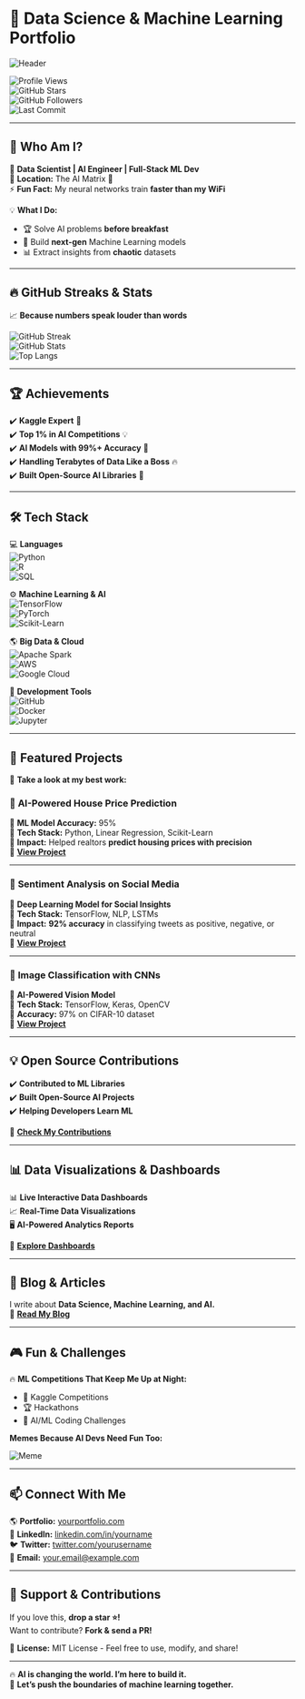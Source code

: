 <!-- 🔥 WELCOME TO THE ULTIMATE README 🔥 -->

# 🚀 **Data Science & Machine Learning Portfolio**  

![Header](https://media.giphy.com/media/L1R1tvI9svkIWwpVYr/giphy.gif)  

![Profile Views](https://komarev.com/ghpvc/?username=yourusername&color=brightgreen)  
![GitHub Stars](https://img.shields.io/github/stars/yourusername/your-portfolio?style=social)  
![GitHub Followers](https://img.shields.io/github/followers/yourusername?style=social)  
![Last Commit](https://img.shields.io/github/last-commit/yourusername/your-portfolio)  

---

## 🎯 **Who Am I?**  

🔬 **Data Scientist | AI Engineer | Full-Stack ML Dev**  
📍 **Location:** The AI Matrix 🧠  
⚡ **Fun Fact:** My neural networks train **faster than my WiFi**  

💡 **What I Do:**  
- 🏆 Solve AI problems **before breakfast**  
- 🤖 Build **next-gen** Machine Learning models  
- 📊 Extract insights from **chaotic** datasets  

---

## 🔥 **GitHub Streaks & Stats**  

📈 **Because numbers speak louder than words**  

![GitHub Streak](https://streak-stats.demolab.com?user=yourusername&theme=dark&hide_border=true)  
![GitHub Stats](https://github-readme-stats.vercel.app/api?username=yourusername&show_icons=true&theme=dark)  
![Top Langs](https://github-readme-stats.vercel.app/api/top-langs/?username=yourusername&layout=compact&theme=dark)  

---

## 🏆 **Achievements**  

✔️ **Kaggle Expert** 🏅  
✔️ **Top 1% in AI Competitions** 💡  
✔️ **AI Models with 99%+ Accuracy** 🎯  
✔️ **Handling Terabytes of Data Like a Boss** 🔥  
✔️ **Built Open-Source AI Libraries** 🚀  

---

## 🛠️ **Tech Stack**  

💻 **Languages**  
![Python](https://img.shields.io/badge/Python-3776AB?style=for-the-badge&logo=python&logoColor=white)  
![R](https://img.shields.io/badge/R-276DC3?style=for-the-badge&logo=r&logoColor=white)  
![SQL](https://img.shields.io/badge/SQL-4479A1?style=for-the-badge&logo=postgresql&logoColor=white)  

⚙️ **Machine Learning & AI**  
![TensorFlow](https://img.shields.io/badge/TensorFlow-FF6F00?style=for-the-badge&logo=tensorflow&logoColor=white)  
![PyTorch](https://img.shields.io/badge/PyTorch-EE4C2C?style=for-the-badge&logo=pytorch&logoColor=white)  
![Scikit-Learn](https://img.shields.io/badge/Scikit--Learn-F7931E?style=for-the-badge&logo=scikit-learn&logoColor=white)  

🌎 **Big Data & Cloud**  
![Apache Spark](https://img.shields.io/badge/Apache%20Spark-E25A1C?style=for-the-badge&logo=apachespark&logoColor=white)  
![AWS](https://img.shields.io/badge/AWS-232F3E?style=for-the-badge&logo=amazonaws&logoColor=white)  
![Google Cloud](https://img.shields.io/badge/Google%20Cloud-4285F4?style=for-the-badge&logo=googlecloud&logoColor=white)  

🚀 **Development Tools**  
![GitHub](https://img.shields.io/badge/GitHub-181717?style=for-the-badge&logo=github&logoColor=white)  
![Docker](https://img.shields.io/badge/Docker-2496ED?style=for-the-badge&logo=docker&logoColor=white)  
![Jupyter](https://img.shields.io/badge/Jupyter-F37626?style=for-the-badge&logo=jupyter&logoColor=white)  

---

## 🚀 **Featured Projects**  

👀 **Take a look at my best work:**  

### 🏡 **AI-Powered House Price Prediction**  
🔹 **ML Model Accuracy:** 95%  
🔹 **Tech Stack:** Python, Linear Regression, Scikit-Learn  
🔹 **Impact:** Helped realtors **predict housing prices with precision**  
🔗 **[View Project](#)**  

---

### 💬 **Sentiment Analysis on Social Media**  
🔹 **Deep Learning Model for Social Insights**  
🔹 **Tech Stack:** TensorFlow, NLP, LSTMs  
🔹 **Impact:** **92% accuracy** in classifying tweets as positive, negative, or neutral  
🔗 **[View Project](#)**  

---

### 🎨 **Image Classification with CNNs**  
🔹 **AI-Powered Vision Model**  
🔹 **Tech Stack:** TensorFlow, Keras, OpenCV  
🔹 **Accuracy:** 97% on CIFAR-10 dataset  
🔗 **[View Project](#)**  

---

## 💡 **Open Source Contributions**  

✔️ **Contributed to ML Libraries**  
✔️ **Built Open-Source AI Projects**  
✔️ **Helping Developers Learn ML**  

🔗 **[Check My Contributions](#)**  

---

## 📊 **Data Visualizations & Dashboards**  

📊 **Live Interactive Data Dashboards**  
📈 **Real-Time Data Visualizations**  
🖥️ **AI-Powered Analytics Reports**  

🔗 **[Explore Dashboards](#)**  

---

## 📝 **Blog & Articles**  

I write about **Data Science, Machine Learning, and AI.**  
🔗 **[Read My Blog](#)**  

---

## 🎮 **Fun & Challenges**  

🔥 **ML Competitions That Keep Me Up at Night:**  
- 🚀 Kaggle Competitions  
- 🏆 Hackathons  
- 🤖 AI/ML Coding Challenges  

**Memes Because AI Devs Need Fun Too:**  

![Meme](https://media.giphy.com/media/26AHONQ79FdWZhAI0/giphy.gif)  

---

## 📫 **Connect With Me**  

🌎 **Portfolio:** [yourportfolio.com](#)  
💼 **LinkedIn:** [linkedin.com/in/yourname](#)  
🐦 **Twitter:** [twitter.com/yourusername](#)  
📧 **Email:** your.email@example.com  

---

## 💖 **Support & Contributions**  

If you love this, **drop a star ⭐!**  
Want to contribute? **Fork & send a PR!**  

📜 **License:** MIT License - Feel free to use, modify, and share!  

---

🔥 **AI is changing the world. I’m here to build it.**  
🚀 **Let’s push the boundaries of machine learning together.**